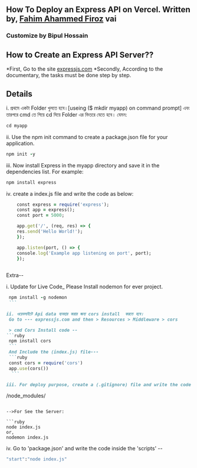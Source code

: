 ## How To Deploy an Express API on Vercel. Written by, [Fahim Ahammed Firoz](https://fahimahammed-cse.medium.com/deploy-an-express-api-on-vercel-eebc13ace629) vai 
 
### Customize by Bipul Hossain
## How to Create an Express API Server??
*First, Go to the site [expressjs.com](https://expressjs.com/en/starter/installing.html)
*Secondly, According to the documentary, the tasks must be done step by step.

## Details
i. প্রথমে একটা Folder খুলতে হবে।[useing ($ mkdir myapp) on command prompt]
এবং তারপরে cmd তে গিয়ে cd দিয়ে Folder এর ভিতরে যেতে হবে। যেমন:

```ruby
cd myapp

```

ii. Use the npm init command to create a package.json file for your application. 

```ruby
npm init -y
```

iii. Now install Express in the myapp directory and save it in the dependencies list. For example:

```ruby
npm install express
```

iv. create a index.js file and write the code as below:

```ruby
    const express = require('express');
    const app = express();
    const port = 5000;

    app.get('/', (req, res) => {
    res.send('Hello World!');
    });

    app.listen(port, () => {
    console.log('Example app listening on port', port);
    });
    
```
                                                        
Extra--

i. Update for Live Code_ Please Install nodemon for ever project.

   ```ruby
    npm install -g nodemon
    ```
    
ii. ওয়েবসাইটে Api data ব্যবহার করার জন্য cors install  করতে হবে।
    Go to --- expressjs.com and then > Resources > Middleware > cors

    > cmd Cors Install code --
   ```ruby 
    npm install cors
    ```
    And Include the (index.js) file---
    ```ruby 
    const cors = require('cors')
    app.use(cors())
     ```           

iii. For deploy purpose, create a (.gitignore) file and write the code as below:

```
/node_modules/
```

-->For See the Server:

```ruby
node index.js
or,
nodemon index.js
```

iv. Go to 'package.json' and write the code inside the 'scripts' --

```ruby
"start":"node index.js"
 ``` 

